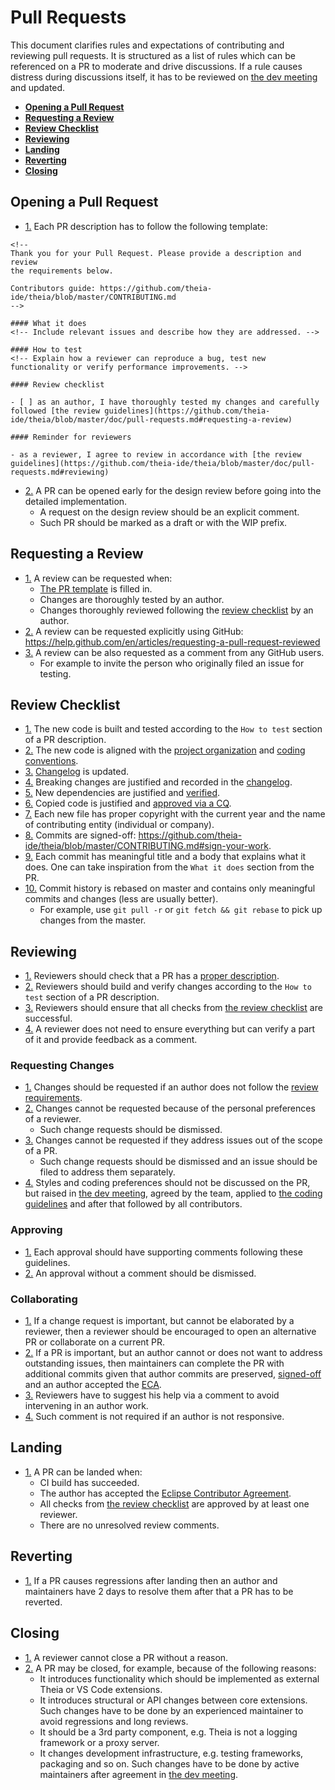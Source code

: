 # Pull Requests

This document clarifies rules and expectations of contributing and reviewing pull requests.
It is structured as a list of rules which can be referenced on a PR to moderate and drive discussions.
If a rule causes distress during discussions itself, it has to be reviewed on [the dev meeting](https://github.com/theia-ide/theia/wiki/Dev-Meetings) and updated.

 - [**Opening a Pull Request**](#opening-a-pull-request)
 - [**Requesting a Review**](#requesting-a-review)
 - [**Review Checklist**](#review-checklist)
 - [**Reviewing**](#reviewing)
 - [**Landing**](#landing)
 - [**Reverting**](#reverting)
 - [**Closing**](#closing)

## Opening a Pull Request

<a name="pr-template"></a>
- [1.](#pr-template) Each PR description has to follow the following template:
```
<!--
Thank you for your Pull Request. Please provide a description and review
the requirements below.

Contributors guide: https://github.com/theia-ide/theia/blob/master/CONTRIBUTING.md
-->

#### What it does
<!-- Include relevant issues and describe how they are addressed. -->

#### How to test
<!-- Explain how a reviewer can reproduce a bug, test new functionality or verify performance improvements. -->

#### Review checklist

- [ ] as an author, I have thoroughly tested my changes and carefully followed [the review guidelines](https://github.com/theia-ide/theia/blob/master/doc/pull-requests.md#requesting-a-review)

#### Reminder for reviewers

- as a reviewer, I agree to review in accordance with [the review guidelines](https://github.com/theia-ide/theia/blob/master/doc/pull-requests.md#reviewing)

```

<a name="design-review"></a>
- [2.](#design-review) A PR can be opened early for the design review before going into the detailed implementation.
  - A request on the design review should be an explicit comment.
  - Such PR should be marked as a draft or with the WIP prefix.

## Requesting a Review

<a name="review-reqs"></a>
- [1.](#review-reqs) A review can be requested when:
  - [The PR template](#pr-template) is filled in.
  - Changes are thoroughly tested by an author.
  - Changes thoroughly reviewed following the [review checklist](#review-checklist) by an author.
<a name="review-request-gh"></a>
- [2.](#review-request-gh) A review can be requested explicitly using GitHub: https://help.github.com/en/articles/requesting-a-pull-request-reviewed
<a name="review-request-comment"></a>
- [3.](#review-request-comment) A review can be also requested as a comment from any GitHub users.
  - For example to invite the person who originally filed an issue for testing.

## Review Checklist

<a name="checklist-build-and-test"></a>
- [1.](#checklist-build-and-test) The new code is built and tested according to the `How to test` section of a PR description.
<a name="checklist-project-org"></a>
- [2.](#checklist-project-org) The new code is aligned with the [project organization](https://github.com/theia-ide/theia/wiki/Code-Organization) and [coding conventions](https://github.com/theia-ide/theia/wiki/Coding-Guidelines).
<a name="checklist-changelog"></a>
- [3.](#checklist-changelog) [Changelog](https://github.com/theia-ide/theia/blob/master/CHANGELOG.md) is updated.
<a name="checklist-breaking-changes"></a>
- [4.](#checklist-breaking-changes) Breaking changes are justified and recorded in the [changelog](https://github.com/theia-ide/theia/blob/master/CHANGELOG.md).
<a name="checklist-dependencies"></a>
- [5.](#checklist-dependencies) New dependencies are justified and [verified](https://github.com/theia-ide/theia/wiki/Registering-CQs#wip---new-ecd-theia-intellectual-property-clearance-approach-experimental).
<a name="checklist-copied-code"></a>
- [6.](#checklist-copied-code) Copied code is justified and [approved via a CQ](https://github.com/theia-ide/theia/wiki/Registering-CQs#case-3rd-party-project-code-copiedforked-from-another-project-into-eclipse-theia-maintained-by-us).
<a name="checklist-copyright"></a>
- [7.](#checklist-copyright) Each new file has proper copyright with the current year and the name of contributing entity (individual or company).
<a name="checklist-sign-off"></a>
- [8.](#checklist-sign-off) Commits are signed-off: https://github.com/theia-ide/theia/blob/master/CONTRIBUTING.md#sign-your-work.
<a name="checklist-meaningful-commity"></a>
- [9.](#checklist-meaningful-commit) Each commit has meaningful title and a body that explains what it does. One can take inspiration from the `What it does` section from the PR.
<a name="checklist-commit-history"></a>
- [10.](#checklist-commit-history) Commit history is rebased on master and contains only meaningful commits and changes (less are usually better).
  - For example, use `git pull -r` or `git fetch && git rebase` to pick up changes from the master.

## Reviewing

<a name="reviewing-template"></a>
- [1.](#eviewing-template) Reviewers should check that a PR has a [proper description](#pr-template).
<a name="reviewing-fn"></a>
- [2.](#eviewing-fn) Reviewers should build and verify changes according to the `How to test` section of a PR description.
<a name="reviewing-checklist"></a>
- [3.](#reviewing-checklist) Reviewers should ensure that all checks from [the review checklist](#review-checklist) are successful.
<a name="reviewing-share"></a>
- [4.](#reviewing-share) A reviewer does not need to ensure everything but can verify a part of it and provide feedback as a comment.

### Requesting Changes

<a name="changes-review-reqs"></a>
- [1.](#changes-review-reqs) Changes should be requested if an author does not follow the [review requirements](#review-reqs).
<a name="changes-no-nit"></a>
- [2.](#changes-no-nit) Changes cannot be requested because of the personal preferences of a reviewer.
  - Such change requests should be dismissed.
<a name="changes-no-out-of-scope"></a>
- [3.](#changes-no-out-of-scope) Changes cannot be requested if they address issues out of the scope of a PR.
  - Such change requests should be dismissed and an issue should be filed to address them separately.
<a name="changes-style-agreement"></a>
- [4.](#changes-style-agreement) Styles and coding preferences should not be discussed on the PR, but raised in [the dev meeting](https://github.com/theia-ide/theia/wiki/Dev-Meetings),
  agreed by the team, applied to [the coding guidelines](https://github.com/theia-ide/theia/wiki/Coding-Guidelines) and after that followed by all contributors.

### Approving

<a name="justifiying-approve"></a>
- [1.](#justifiying-approve) Each approval should have supporting comments following these guidelines.
<a name="dismissing-approve"></a>
- [2.](#dismissing-approve) An approval without a comment should be dismissed.

### Collaborating

<a name="collaboration-on-pr"></a>
- [1.](#collaboration-on-pr) If a change request is important, but cannot be elaborated by a reviewer,
then a reviewer should be encouraged to open an alternative PR or collaborate on a current PR.
<a name="completing-pr"></a>
- [2.](#completing-pr) If a PR is important, but an author cannot or does not want to address outstanding issues,
then maintainers can complete the PR with additional commits
given that author commits are preserved, [signed-off](https://github.com/theia-ide/theia/blob/master/CONTRIBUTING.md#sign-your-work) and an author accepted the [ECA](https://github.com/theia-ide/theia/blob/master/CONTRIBUTING.md#eclipse-contributor-agreement).
<a name="suggesting-help-on-pr"></a>
- [3.](#suggesting-help-on-pr) Reviewers have to suggest his help via a comment to avoid intervening in an author work.
<a name="landing-stale-pr"></a>
- [4.](#landing-stale-pr) Such comment is not required if an author is not responsive.

## Landing

<a name="landing-pr"></a>
- [1.](#landing-pr) A PR can be landed when:
  - CI build has succeeded.
  - The author has accepted the [Eclipse Contributor Agreement](https://github.com/theia-ide/theia/blob/master/CONTRIBUTING.md#eclipse-contributor-agreement).
  - All checks from [the review checklist](#pull-request-review-checklist) are approved by at least one reviewer.
  - There are no unresolved review comments.

## Reverting

<a name="reverting-pr"></a>
- [1.](#reverting-pr) If a PR causes regressions after landing
then an author and maintainers have 2 days to resolve them after that a PR has to be reverted.

## Closing

<a name="closing-pr"></a>
- [1.](#closing-pr) A reviewer cannot close a PR without a reason.
<a name="closing-pr-reasons"></a>
- [2.](#closing-pr-reasons) A PR may be closed, for example, because of the following reasons:
  - It introduces functionality which should be implemented as external Theia or VS Code extensions.
  - It introduces structural or API changes between core extensions.
  Such changes have to be done by an experienced maintainer to avoid regressions and long reviews.
  - It should be a 3rd party component, e.g. Theia is not a logging framework or a proxy server.
  - It changes development infrastructure, e.g. testing frameworks, packaging and so on.
Such changes have to be done by active maintainers after agreement in [the dev meeting](https://github.com/theia-ide/theia/wiki/Dev-Meetings).
